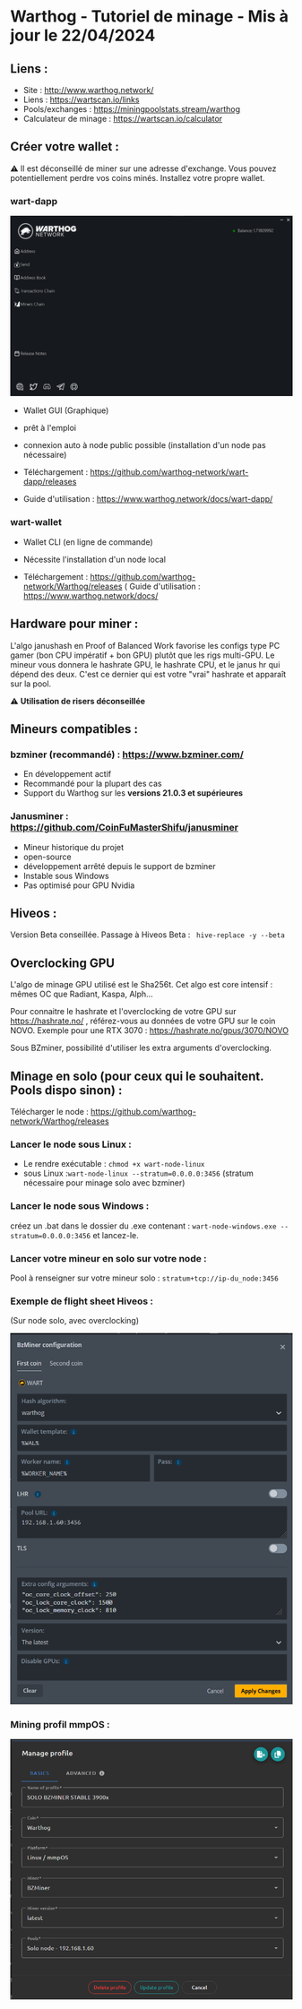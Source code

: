 # Warthog - Tutoriel de minage - Mis à jour le 22/04/2024

## Liens :

- Site : http://www.warthog.network/
- Liens : https://wartscan.io/links
- Pools/exchanges : https://miningpoolstats.stream/warthog
- Calculateur de minage : https://wartscan.io/calculator

## Créer votre wallet :

:warning: Il est déconseillé de miner sur une adresse d'exchange. Vous pouvez potentiellement perdre vos coins minés. Installez votre propre wallet.

### wart-dapp

![Overview](/img/dapp/02-overview.png)

- Wallet GUI (Graphique)
- prêt à l'emploi
- connexion auto à node public possible (installation d'un node pas nécessaire)

- Téléchargement : https://github.com/warthog-network/wart-dapp/releases
- Guide d'utilisation : https://www.warthog.network/docs/wart-dapp/

### wart-wallet

- Wallet CLI (en ligne de commande)
- Nécessite l'installation d'un node local

- Téléchargement : https://github.com/warthog-network/Warthog/releases
( Guide d'utilisation : https://www.warthog.network/docs/

## Hardware pour miner :
L'algo janushash en Proof of Balanced Work favorise les configs type PC gamer (bon CPU impératif + bon GPU) plutôt que les rigs multi-GPU. Le mineur vous donnera le hashrate GPU, le hashrate CPU, et le janus hr qui dépend des deux. C'est ce dernier qui est votre "vrai" hashrate et apparaît sur la pool.

:warning:  **Utilisation de risers déconseillée**

## Mineurs compatibles :

### bzminer (recommandé) :  https://www.bzminer.com/
- En développement actif
- Recommandé pour la plupart des cas
- Support du Warthog sur les **versions 21.0.3 et supérieures**

### Janusminer : https://github.com/CoinFuMasterShifu/janusminer
- Mineur historique du projet
- open-source
- développement arrêté depuis le support de bzminer
- Instable sous Windows
- Pas optimisé pour GPU Nvidia


## Hiveos :

Version Beta conseillée. Passage à Hiveos Beta : ` hive-replace -y --beta`

## Overclocking GPU

L'algo de minage GPU utilisé est le  Sha256t. Cet algo est core intensif : mêmes OC que Radiant, Kaspa, Alph...

Pour connaitre le hashrate et l'overclocking de votre GPU sur https://hashrate.no/ , référez-vous au données de votre GPU sur le coin NOVO.
Exemple pour une RTX 3070 : https://hashrate.no/gpus/3070/NOVO

Sous BZminer, possibilité d'utiliser les extra arguments d'overclocking.

## Minage en solo (pour ceux qui le souhaitent. Pools dispo sinon) :
Télécharger le node : https://github.com/warthog-network/Warthog/releases

### Lancer le node sous Linux :
  - Le rendre exécutable : `chmod +x wart-node-linux`
  - sous Linux :`wart-node-linux --stratum=0.0.0.0:3456` (stratum nécessaire pour minage solo avec bzminer)

 ### Lancer le node sous Windows :
créez un .bat dans le dossier du .exe contenant : `wart-node-windows.exe --stratum=0.0.0.0:3456`  et lancez-le.

### Lancer votre mineur en solo sur votre node : 
Pool à renseigner sur votre mineur solo : `stratum+tcp://ip-du_node:3456`

### Exemple de flight sheet Hiveos :

(Sur node solo, avec overclocking)

![bzminer-hiveos](/img/bzminer_hiveos.png)

### Mining profil mmpOS :

![bzminer-mmpOS](/img/bzminer_mmpos.png)
